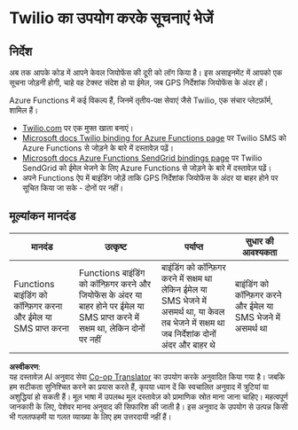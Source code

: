 <!--
CO_OP_TRANSLATOR_METADATA:
{
  "original_hash": "5cb65a6ec4387ed177e145347e8e308e",
  "translation_date": "2025-08-25T18:02:09+00:00",
  "source_file": "3-transport/lessons/4-geofences/assignment.md",
  "language_code": "hi"
}
-->
# Twilio का उपयोग करके सूचनाएं भेजें

## निर्देश

अब तक आपके कोड में आपने केवल जियोफेंस की दूरी को लॉग किया है। इस असाइनमेंट में आपको एक सूचना जोड़नी होगी, चाहे वह टेक्स्ट संदेश हो या ईमेल, जब GPS निर्देशांक जियोफेंस के अंदर हों।

Azure Functions में कई विकल्प हैं, जिनमें तृतीय-पक्ष सेवाएं जैसे Twilio, एक संचार प्लेटफ़ॉर्म, शामिल हैं।

* [Twilio.com](https://www.twilio.com) पर एक मुफ्त खाता बनाएं।
* [Microsoft docs Twilio binding for Azure Functions page](https://docs.microsoft.com/azure/azure-functions/functions-bindings-twilio?WT.mc_id=academic-17441-jabenn&tabs=python) पर Twilio SMS को Azure Functions से जोड़ने के बारे में दस्तावेज़ पढ़ें।
* [Microsoft docs Azure Functions SendGrid bindings page](https://docs.microsoft.com/azure/azure-functions/functions-bindings-sendgrid?WT.mc_id=academic-17441-jabenn&tabs=python) पर Twilio SendGrid को ईमेल भेजने के लिए Azure Functions से जोड़ने के बारे में दस्तावेज़ पढ़ें।
* अपने Functions ऐप में बाइंडिंग जोड़ें ताकि GPS निर्देशांक जियोफेंस के अंदर या बाहर होने पर सूचित किया जा सके - दोनों पर नहीं।

## मूल्यांकन मानदंड

| मानदंड | उत्कृष्ट | पर्याप्त | सुधार की आवश्यकता |
| -------- | --------- | -------- | ----------------- |
| Functions बाइंडिंग को कॉन्फ़िगर करना और ईमेल या SMS प्राप्त करना | Functions बाइंडिंग को कॉन्फ़िगर करने और जियोफेंस के अंदर या बाहर होने पर ईमेल या SMS प्राप्त करने में सक्षम था, लेकिन दोनों पर नहीं | बाइंडिंग को कॉन्फ़िगर करने में सक्षम था लेकिन ईमेल या SMS भेजने में असमर्थ था, या केवल तब भेजने में सक्षम था जब निर्देशांक दोनों अंदर और बाहर थे | बाइंडिंग को कॉन्फ़िगर करने और ईमेल या SMS भेजने में असमर्थ था |

**अस्वीकरण**:  
यह दस्तावेज़ AI अनुवाद सेवा [Co-op Translator](https://github.com/Azure/co-op-translator) का उपयोग करके अनुवादित किया गया है। जबकि हम सटीकता सुनिश्चित करने का प्रयास करते हैं, कृपया ध्यान दें कि स्वचालित अनुवाद में त्रुटियां या अशुद्धियां हो सकती हैं। मूल भाषा में उपलब्ध मूल दस्तावेज़ को प्रामाणिक स्रोत माना जाना चाहिए। महत्वपूर्ण जानकारी के लिए, पेशेवर मानव अनुवाद की सिफारिश की जाती है। इस अनुवाद के उपयोग से उत्पन्न किसी भी गलतफहमी या गलत व्याख्या के लिए हम उत्तरदायी नहीं हैं।